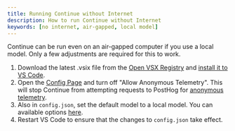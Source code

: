 ```yaml
---
title: Running Continue without Internet
description: How to run Continue without Internet
keywords: [no internet, air-gapped, local model]
---
```


Continue can be run even on an air-gapped computer if you use a local model. Only a few adjustments are required for this to work.

1. Download the latest .vsix file from the [Open VSX Registry](https://open-vsx.org/extension/Continue/continue) and [install it to VS Code](https://code.visualstudio.com/docs/editor/extension-marketplace#_install-from-a-vsix).
2. Open the [Config Page](TODO) and turn off "Allow Anonymous Telemetry". This will stop Continue from attempting requests to PostHog for [anonymous telemetry](../../telemetry.md).
3. Also in `config.json`, set the default model to a local model. You can available options [here](../model-providers/).
4. Restart VS Code to ensure that the changes to `config.json` take effect.
